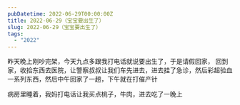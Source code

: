 ```yaml
---
pubDatetime: 2022-06-29T00:00:00Z
title: 2022-06-29（宝宝要出生了）
slug: 2022-06-29（宝宝要出生了）
tags:
  - "2022"
---
```


昨天晚上刚吵完架，今天九点多跟我打电话就说要出生了，于是请假回家，
回到家，收拾东西去医院，让警察叔叔让我们车先进去，进去挂了急诊，然后彩超验血一系列东西，然后中午回家了一趟，下午就在打催产针

病房里睡着，我妈打电话让我买点桃子，牛肉，进去吃了一晚上
